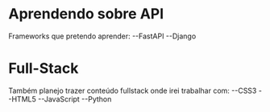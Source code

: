 # Aprendendo sobre API 
Frameworks que pretendo aprender:
--FastAPI 
--Django

# Full-Stack 
Também planejo trazer conteúdo fullstack onde irei trabalhar com:
--CSS3
--HTML5
--JavaScript
--Python
